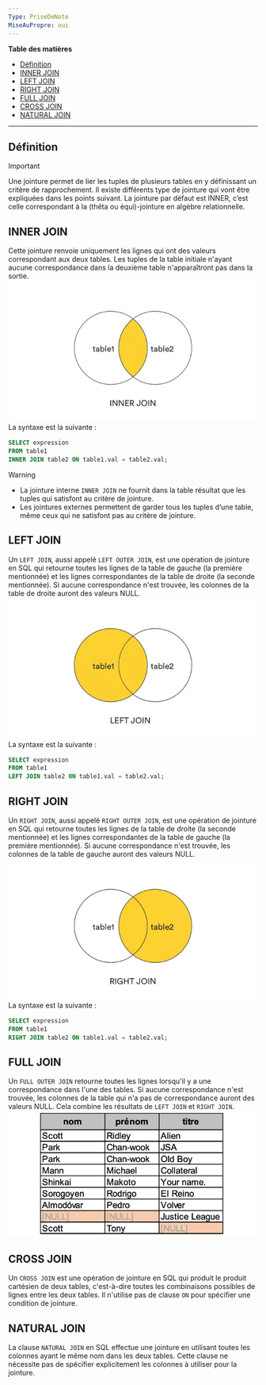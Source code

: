 ```yaml
---
Type: PriseDeNote
MiseAuPropre: oui
---
```

**Table des matières**
- [Définition](#d%C3%A9finition)
- [INNER JOIN](#inner-join)
- [LEFT JOIN](#left-join)
- [RIGHT JOIN](#right-join)
- [FULL JOIN](#full-join)
- [CROSS JOIN](#cross-join)
- [NATURAL JOIN](#natural-join)

___
## Définition
>[!important]
>Une jointure permet de lier les tuples de plusieurs tables en y définissant un critère de rapprochement. Il existe différents type de jointure qui vont être expliquées dans les points suivant. La jointure par défaut est INNER, c’est celle correspondant à la (thêta ou équi)-jointure en algèbre relationnelle.

## INNER JOIN
Cette jointure renvoie uniquement les lignes qui ont des valeurs correspondant aux deux tables. Les tuples de la table initiale n'ayant aucune correspondance dans la deuxième table n'apparaîtront pas dans la sortie.
![](../../../../S0/PiecesJointes/Pasted%20image%2020240113170519.png)
La syntaxe est la suivante : 
```sql
SELECT expression 
FROM table1 
INNER JOIN table2 ON table1.val = table2.val;
```

>[!warning]
>- La jointure interne `INNER JOIN` ne fournit dans la table résultat que les tuples qui satisfont au critère de jointure.
>- Les jointures externes permettent de garder tous les tuples d’une table, même ceux qui ne satisfont pas au critère de jointure.
## LEFT JOIN
Un `LEFT JOIN`, aussi appelé `LEFT OUTER JOIN`, est une opération de jointure en SQL qui retourne toutes les lignes de la table de gauche (la première mentionnée) et les lignes correspondantes de la table de droite (la seconde mentionnée). Si aucune correspondance n'est trouvée, les colonnes de la table de droite auront des valeurs NULL.
![](../../../../S0/PiecesJointes/Pasted%20image%2020240113170459.png)
La syntaxe est la suivante : 
```sql
SELECT expression 
FROM table1 
LEFT JOIN table2 ON table1.val = table2.val;
```
## RIGHT JOIN
Un `RIGHT JOIN`, aussi appelé `RIGHT OUTER JOIN`, est une opération de jointure en SQL qui retourne toutes les lignes de la table de droite (la seconde mentionnée) et les lignes correspondantes de la table de gauche (la première mentionnée). Si aucune correspondance n'est trouvée, les colonnes de la table de gauche auront des valeurs NULL.
![](../../../../S0/PiecesJointes/Pasted%20image%2020240113170740.png)
La syntaxe est la suivante : 
```sql
SELECT expression 
FROM table1 
RIGHT JOIN table2 ON table1.val = table2.val;
```
## FULL JOIN
Un `FULL OUTER JOIN` retourne toutes les lignes lorsqu'il y a une correspondance dans l'une des tables. Si aucune correspondance n'est trouvée, les colonnes de la table qui n'a pas de correspondance auront des valeurs NULL. Cela combine les résultats de `LEFT JOIN` et `RIGHT JOIN`.
![](../../../../S0/PiecesJointes/Pasted%20image%2020240113171717.png)

## CROSS JOIN
Un `CROSS JOIN` est une opération de jointure en SQL qui produit le produit cartésien de deux tables, c'est-à-dire toutes les combinaisons possibles de lignes entre les deux tables. Il n'utilise pas de clause `ON` pour spécifier une condition de jointure.
## NATURAL JOIN
La clause `NATURAL JOIN` en SQL effectue une jointure en utilisant toutes les colonnes ayant le même nom dans les deux tables. Cette clause ne nécessite pas de spécifier explicitement les colonnes à utiliser pour la jointure.